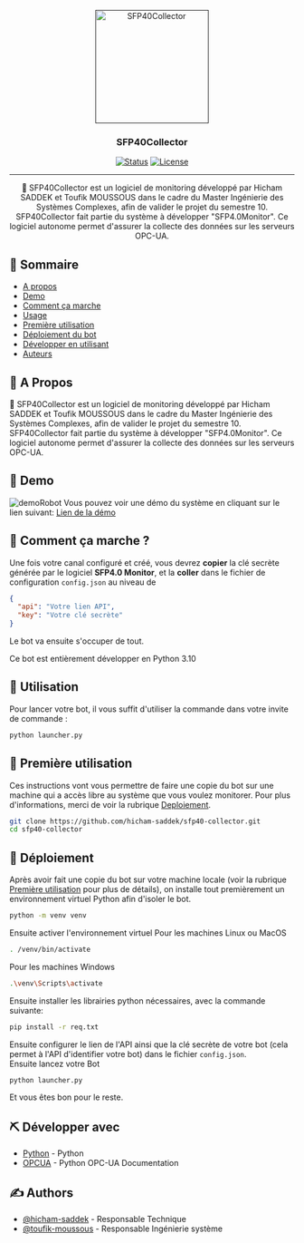 <p align="center">
  <a href="" rel="noopener">
 <img width=200px height=200px src="https://i.imgur.com/FxL5qM0.jpg" alt="SFP40Collector"></a>
</p>

<h3 align="center">SFP40Collector</h3>

<div align="center">

[![Status](https://img.shields.io/badge/status-active-success.svg)]()
[![License](https://img.shields.io/badge/license-MIT-blue.svg)](/LICENSE)

</div>

---

<p align="center"> 🤖 SFP40Collector est un logiciel de monitoring développé par Hicham SADDEK et Toufik MOUSSOUS dans le cadre du Master Ingénierie des Systèmes Complexes, afin de valider le projet du semestre 10. SFP40Collector fait partie du système à développer "SFP4.0Monitor". Ce logiciel autonome permet d'assurer la collecte des données sur les serveurs OPC-UA.
    <br> 
</p>

## 📝 Sommaire

- [A propos](#about)
- [Demo](#demo)
- [Comment ça marche](#working)
- [Usage](#usage)
- [Première utilisation](#getting_started)
- [Déploiement du bot](#deployment)
- [Développer en utilisant](#built_using)
- [Auteurs](#authors)

## 🧐 A Propos <a name = "about"></a>

🤖 SFP40Collector est un logiciel de monitoring développé par Hicham SADDEK et Toufik MOUSSOUS dans le cadre du Master Ingénierie des Systèmes Complexes, afin de valider le projet du semestre 10. SFP40Collector fait partie du système à développer "SFP4.0Monitor". Ce logiciel autonome permet d'assurer la collecte des données sur les serveurs OPC-UA.

## 🎥 Demo <a name = "demo"></a>

![demoRobot](https://media.giphy.com/media/20NLMBm0BkUOwNljwv/giphy.gif)
Vous pouvez voir une démo du système en cliquant sur le lien suivant:
<a href="https://sfp40monitor.milebits.com">Lien de la démo</a>

## 💭 Comment ça marche ? <a name = "working"></a>

Une fois votre canal configuré et créé, vous devrez <strong>copier</strong> la clé secrète générée par le logiciel <strong>SFP4.0 Monitor</strong>, et la <strong>coller</strong> dans le fichier de configuration `config.json` au niveau de 
```json
{
  "api": "Votre lien API",
  "key": "Votre clé secrète"
}
```
Le bot va ensuite s'occuper de tout.

Ce bot est entièrement développer en Python 3.10

## 🎈 Utilisation <a name = "usage"></a>

Pour lancer votre bot, il vous suffit d'utiliser la commande dans votre invite de commande :

```bash
python launcher.py
```

## 🏁 Première utilisation <a name = "getting_started"></a>

Ces instructions vont vous permettre de faire une copie du bot sur une machine qui a accès libre au système que vous voulez monitorer. Pour plus d'informations, merci de voir la rubrique [Deploiement](#deployment).

```bash
git clone https://github.com/hicham-saddek/sfp40-collector.git
cd sfp40-collector
```

## 🚀 Déploiement <a name = "deployment"></a>

Après avoir fait une copie du bot sur votre machine locale (voir la rubrique [Première utilisation](#getting_started) pour plus de détails), on installe tout premièrement un environnement virtuel Python afin d'isoler le bot.

```bash
python -m venv venv
```

Ensuite activer l'environnement virtuel
Pour les machines Linux ou MacOS

```bash
. /venv/bin/activate
```

Pour les machines Windows

```bash
.\venv\Scripts\activate
```

Ensuite installer les librairies python nécessaires, avec la commande suivante:
```bash
pip install -r req.txt
```
Ensuite configurer le lien de l'API ainsi que la clé secrète de votre bot (cela permet à l'API d'identifier votre bot) dans le fichier `config.json`. <br>
Ensuite lancez votre Bot

```bash
python launcher.py
```

Et vous êtes bon pour le reste.

## ⛏️ Développer avec <a name = "built_using"></a>

- [Python](https://python.org/) - Python
- [OPCUA](https://python-opcua.readthedocs.io/) - Python OPC-UA Documentation

## ✍️ Authors <a name = "authors"></a>

- [@hicham-saddek](https://github.com/hicham-saddek) - Responsable Technique
- [@toufik-moussous](https://github.com/hicham-saddek) - Responsable Ingénierie système
